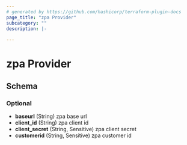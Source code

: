 ```yaml
---
# generated by https://github.com/hashicorp/terraform-plugin-docs
page_title: "zpa Provider"
subcategory: ""
description: |-
  
---
```


# zpa Provider





<!-- schema generated by tfplugindocs -->
## Schema

### Optional

- **baseurl** (String) zpa base url
- **client_id** (String) zpa client id
- **client_secret** (String, Sensitive) zpa client secret
- **customerid** (String, Sensitive) zpa customer id
